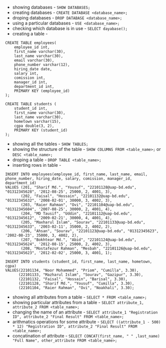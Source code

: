 - showing databases - `SHOW DATABASES;`  
- creating databases - `CREATE DATABASE <database_name>;`  
- droping databases - `DROP DATABASE <database_name>;`  
- using a particular databases - `USE <database_name>;`  
- checking which database is in use - `SELECT dayabase();`   
- creating a table - 
```
CREATE TABLE employees(
    employee_id int,
    first_name varchar(30),
    last_name varchar(30),
    email varchar(30),
    phone_number varchar(12),
    hiring_date date,
    salary int,
    comission int,
    manager_id int,
    department_id int,
    PRIMARY KEY (employee_id)
);
```
```
CREATE TABLE students (
    student_id int,
    first_name varchar(30),
    last_name varchar(30),
    hometown varchar(15),
    cgpa double(3, 2),
    PRIMARY KEY (student_id)
);
```
- showing all the tables - `SHOW TABLES;`  
- showing the structure of the table - `SHOW COLUMNS FROM <table_name>;`  or `DESC <table_name>;`  
- droping a table - `DROP TABLE <table_name>;`  
- inserting rows in table - 
```
INSERT INTO employees(employee_id, first_name, last_name, email, phone_number, hiring_date, salary, comission, manager_id, department_id)
VALUES (201, "Sharif Md.", "Yousuf", "22101128@uap-bd.edu", "01312345628", '2012-08-25', 25000, 2, 4001, 3),
       (202, "Faisal", "Hossain", "22101132@uap-bd.edu", "01312345632", '2008-02-01', 30000, 3, 4002, 3),
       (203, "Raier Rahman", "Ovi", "22101104@uap-bd.edu", "01312345604", '2007-08-25', 30000, 2, 4001, 4),
       (204, "MD Tausif", "Uddin", "22101112@uap-bd.edu", "01312345612", '2009-02-21', 30000, 4, 4001, 4),
       (205, "Maxharul Islam", "Sourav", "22101133@uap-bd.edu", "01312345633", '2003-02-11', 35000, 2, 4002, 2),
       (206, "Ahsan", "Sourav", "22101123@uap-bd.edu", "01312345623", '2002-08-23', 35000, 3, 4002, 2),
       (207, "Bokhtear Md.", "Abid", "22101124@uap-bd.edu", "01312345624", '2012-08-15', 25000, 2, 4002, 3),
       (208, "Mostafezur Rahman", "Mesbah", "22101126@uap-bd.edu", "01312345623", '2012-02-02', 25000, 3, 4001, 1);  
```
```
INSERT INTO students (student_id, first_name, last_name, hometown, cgpa)
VALUES(22101134, "Noor Mohammed", "Priom", "Cumilla", 3.30), 
      (22101133, "Mazharul Islam", "Sourav", "Gazipur", 3.30),
      (22101132, "Faisal", "Hossain", "Barisal", 3.30),
      (22101128, "Sharif Md.", "Yousuf", "Cumilla", 3.30),
      (22101104, "Raier Rahman", "Ovi", "Noakhali", 3.30);
```  

- showing all attributes from a table - `SELECT * FROM <table_name>;`  
- showing particular attributes from a table - `SELECT attribute_1, attribute_2 FROM <table_name>;`  
- changing the name of an attribute - `SELECT attribute_1 "Registration ID", attribute_2 "Final Result" FROM <table_name>;`  
- arithmatics operations for some attribute - `SELECT ((attribute_1 - 500) * 12) "Registration ID", attribute_2 "Final Result" FROM <table_name>;`
- concatination of attribute - `SELECT CONCAT(first_name, " " ,last_name) "Full Name", other_attribute FROM <table_name>;`  
